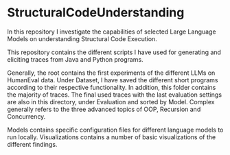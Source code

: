 # StructuralCodeUnderstanding
In this repository I investigate the capabilities of selected Large Language Models on understanding Structural Code Execution.

This repository contains the different scripts I have used for generating and eliciting traces from Java and Python programs.

Generally, the root contains the first experiments of the different LLMs on HumanEval data. Under Dataset, I have saved the different short programs according to their respective functionality. In addition, this folder contains the majority of traces. The final used traces with the last evaluation settings are also in this directory, under Evaluation and sorted by Model. Complex generally refers to the three advanced topics of OOP, Recursion and Concurrency. 

Models contains specific configuration files for different language models to run locally. Visualizations contains a number of basic visualizations of the different findings.
